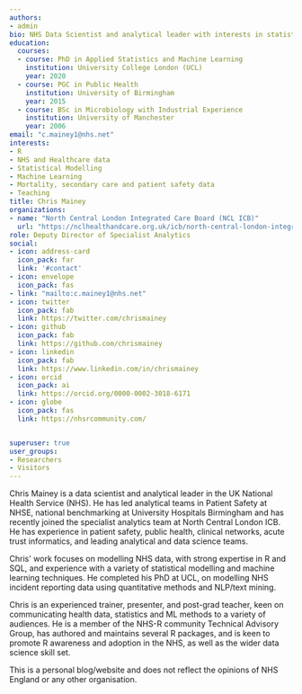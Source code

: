 ```yaml
---
authors:
- admin
bio: NHS Data Scientist and analytical leader with interests in statistical modelling and machine learning in healthcare data.
education:
  courses:
  - course: PhD in Applied Statistics and Machine Learning
    institution: University College London (UCL)
    year: 2020
  - course: PGC in Public Health
    institution: University of Birmingham
    year: 2015
  - course: BSc in Microbiology with Industrial Experience
    institution: University of Manchester
    year: 2006
email: "c.mainey1@nhs.net"
interests:
- R
- NHS and Healthcare data
- Statistical Modelling
- Machine Learning
- Mortality, secondary care and patient safety data
- Teaching
title: Chris Mainey
organizations:
- name: "North Central London Integrated Care Board (NCL ICB)"
  url: "https://nclhealthandcare.org.uk/icb/north-central-london-integrated-care-board/"
role: Deputy Director of Specialist Analytics
social:
- icon: address-card
  icon_pack: far
  link: '#contact'
- icon: envelope
  icon_pack: fas
- link: "mailto:c.mainey1@nhs.net"
- icon: twitter
  icon_pack: fab
  link: https://twitter.com/chrismainey
- icon: github
  icon_pack: fab
  link: https://github.com/chrismainey
- icon: linkedin
  icon_pack: fab
  link: https://www.linkedin.com/in/chrismainey
- icon: orcid
  icon_pack: ai
  link: https://orcid.org/0000-0002-3018-6171
- icon: globe
  icon_pack: fas
  link: https://nhsrcommunity.com/


superuser: true
user_groups:
- Researchers
- Visitors
---
```


Chris Mainey is a data scientist and analytical leader in the UK National Health Service (NHS).  He has led analytical teams in Patient Safety at NHSE, national benchmarking at University Hospitals Birmingham and has recently joined the specialist analytics team at North Central London ICB.  He has experience in patient safety, public health, clinical networks, acute trust informatics, and leading analytical and data science teams.

Chris' work focuses on modelling NHS data, with strong expertise in R and SQL, and experience with a variety of statistical modelling and machine learning techniques.  He completed his PhD at UCL, on modelling NHS incident reporting data using quantitative methods and NLP/text mining.

Chris is an experienced trainer, presenter, and post-grad teacher, keen on communicating health data, statistics and ML methods to a variety of audiences. He is a member of the NHS-R community Technical Advisory Group, has authored and maintains several R packages, and is keen to promote R awareness and adoption in the NHS, as well as the wider data science skill set.
 
This is a personal blog/website and does not reflect the opinions of NHS England or any other organisation.
